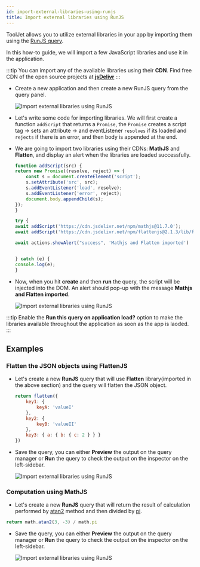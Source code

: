 ```yaml
---
id: import-external-libraries-using-runjs
title: Import external libraries using RunJS
---
```


ToolJet allows you to utilize external libraries in your app by importing them using the [RunJS query](/docs/data-sources/run-js).

In this how-to guide, we will import a few JavaScript libraries and use it in the application.

:::tip
You can import any of the available libraries using their **CDN**. Find free CDN of the open source projects at **[jsDelivr](https://www.jsdelivr.com/)**
:::

- Create a new application and then create a new RunJS query from the query panel.
    <div style={{textAlign: 'center'}}>

    <img className="screenshot-full" src="/img/how-to/import-js/newquery.png" alt="Import external libraries using RunJS" />

    </div>

- Let's write some code for importing libraries. We will first create a function `addScript` that returns a `Promise`, the `Promise` creates a script tag -> sets an attribute -> and eventListener `resolves` if its loaded and `rejects` if there is an error, and then body is appended at the end.
- We are going to import two libraries using their CDNs: **MathJS** and **Flatten**, and display an alert when the libraries are loaded successfully.
    ```js
    function addScript(src) {
    return new Promise((resolve, reject) => {
        const s = document.createElement('script');
        s.setAttribute('src', src);
        s.addEventListener('load', resolve);
        s.addEventListener('error', reject);
        document.body.appendChild(s);
    });
    }

    try {
    await addScript('https://cdn.jsdelivr.net/npm/mathjs@11.7.0');
    await addScript('https://cdn.jsdelivr.net/npm/flattenjs@2.1.3/lib/flatten.min.js');

    await actions.showAlert("success", 'Mathjs and Flatten imported')
    
    
    } catch (e) {
    console.log(e);
    }
    ```

- Now, when you hit **create** and then **run** the query, the script will be injected into the DOM. An alert should pop-up with the message **Mathjs and Flatten imported**.
    
    <div style={{textAlign: 'center'}}>

    <img className="screenshot-full" src="/img/how-to/import-js/imported.png" alt="Import external libraries using RunJS"/>

    </div>
    
:::tip
Enable the **Run this query on application load?** option to make the libraries available throughout the application as soon as the app is laoded.
:::

## Examples

### Flatten the JSON objects using FlattenJS

- Let's create a new **RunJS** query that will use **Flatten** library(imported in the above section) and the query will flatten the JSON object.
    ```js
    return flatten({
        key1: {
            keyA: 'valueI'
        },
        key2: {
            keyB: 'valueII'
        },
        key3: { a: { b: { c: 2 } } }
    })
    ```
- Save the query, you can either **Preview** the output on the query manager or **Run** the query to check the output on the inspector on the left-sidebar.

    <div style={{textAlign: 'center'}}>

    <img className="screenshot-full" src="/img/how-to/import-js/flatten.png" alt="Import external libraries using RunJS"/>

    </div>

### Computation using MathJS

- Let's create a new **RunJS** query that will return the result of calculation performed by [atan2](https://developer.mozilla.org/en-US/docs/Web/JavaScript/Reference/Global_Objects/Math/atan2) method and then divided by [pi](https://developer.mozilla.org/en-US/docs/Web/JavaScript/Reference/Global_Objects/Math/PI).
```js
return math.atan2(3, -3) / math.pi
```

- Save the query, you can either **Preview** the output on the query manager or **Run** the query to check the output on the inspector on the left-sidebar.

    <div style={{textAlign: 'center'}}>

    <img className="screenshot-full" src="/img/how-to/import-js/mathjs.png" alt="Import external libraries using RunJS"/>

    </div>
    